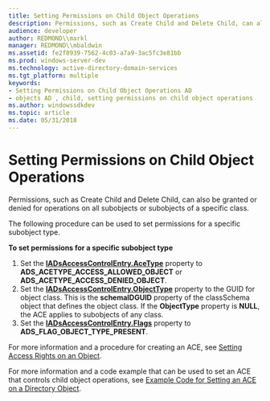 ```yaml
---
title: Setting Permissions on Child Object Operations
description: Permissions, such as Create Child and Delete Child, can also be granted or denied for operations on all subobjects or subobjects of a specific class.
audience: developer
author: REDMOND\\markl
manager: REDMOND\\mbaldwin
ms.assetid: fe2f8939-7562-4c03-a7a9-3ac5fc3e81bb
ms.prod: windows-server-dev
ms.technology: active-directory-domain-services
ms.tgt_platform: multiple
keywords:
- Setting Permissions on Child Object Operations AD
- objects AD , child, setting permissions on child object operations
ms.author: windowssdkdev
ms.topic: article
ms.date: 05/31/2018
---
```


# Setting Permissions on Child Object Operations

Permissions, such as Create Child and Delete Child, can also be granted or denied for operations on all subobjects or subobjects of a specific class.

The following procedure can be used to set permissions for a specific subobject type.

**To set permissions for a specific subobject type**

1.  Set the [**IADsAccessControlEntry.AceType**](https://msdn.microsoft.com/library/aa705952) property to **ADS\_ACETYPE\_ACCESS\_ALLOWED\_OBJECT** or **ADS\_ACETYPE\_ACCESS\_DENIED\_OBJECT**.
2.  Set the [**IADsAccessControlEntry.ObjectType**](https://msdn.microsoft.com/library/aa705952) property to the GUID for object class. This is the **schemaIDGUID** property of the classSchema object that defines the object class. If the **ObjectType** property is **NULL**, the ACE applies to subobjects of any class.
3.  Set the [**IADsAccessControlEntry.Flags**](https://msdn.microsoft.com/library/aa705952) property to **ADS\_FLAG\_OBJECT\_TYPE\_PRESENT**.

For more information and a procedure for creating an ACE, see [Setting Access Rights on an Object](setting-access-rights-on-an-object.md).

For more information and a code example that can be used to set an ACE that controls child object operations, see [Example Code for Setting an ACE on a Directory Object](example-code-for-setting-an-ace-on-a-directory-object.md).

 

 




